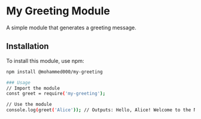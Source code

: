 # My Greeting Module

A simple module that generates a greeting message.

## Installation
To install this module, use npm:

```bash
npm install @mohammed000/my-greeting

### Usage
// Import the module
const greet = require('my-greeting');

// Use the module
console.log(greet('Alice')); // Outputs: Hello, Alice! Welcome to the Node.js world!


